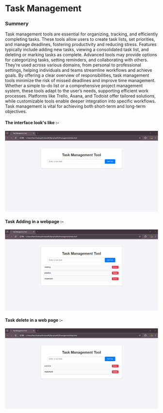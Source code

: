 <h1>
  Task Management 
</h1>
<h3>
  Summery 
</h3>
<p>
  Task management tools are essential for organizing, tracking, and efficiently completing tasks. These tools allow users to create task lists, set priorities, and manage deadlines, fostering productivity and reducing stress. Features typically include adding new tasks, viewing a consolidated task list, and deleting or marking tasks as complete. Advanced tools may provide options for categorizing tasks, setting reminders, and collaborating with others. They’re used across various domains, from personal to professional settings, helping individuals and teams streamline workflows and achieve goals. By offering a clear overview of responsibilities, task management tools minimize the risk of missed deadlines and improve time management. Whether a simple to-do list or a comprehensive project management system, these tools adapt to the user’s needs, supporting efficient work processes. Platforms like Trello, Asana, and Todoist offer tailored solutions, while customizable tools enable deeper integration into specific workflows. Task management is vital for achieving both short-term and long-term objectives.
</p>
<h4>
  The interface look's like :-
</h4>
<img src = "interface.png">
<h4>
  Task Adding in a webpage :-
</h4>
<img src = "taskappend.png">
<h4>
  Task delete in a web page :-
</h4>
<img src = "taskpop.png">
